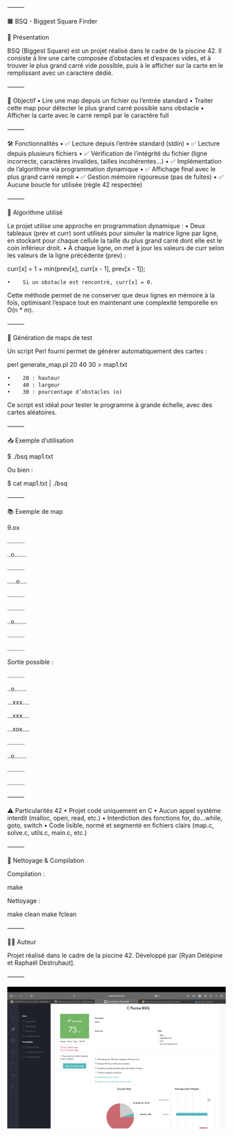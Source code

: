 ⸻

🟫 BSQ - Biggest Square Finder

📌 Présentation

BSQ (Biggest Square) est un projet réalisé dans le cadre de la piscine 42.
Il consiste à lire une carte composée d’obstacles et d’espaces vides, et à trouver le plus grand carré vide possible, puis à le afficher sur la carte en le remplissant avec un caractère dédié.

⸻

🧠 Objectif
    •    Lire une map depuis un fichier ou l’entrée standard
    •    Traiter cette map pour détecter le plus grand carré possible sans obstacle
    •    Afficher la carte avec le carré rempli par le caractère full

⸻

🛠️ Fonctionnalités
    •    ✅ Lecture depuis l’entrée standard (stdin)
    •    ✅ Lecture depuis plusieurs fichiers
    •    ✅ Vérification de l’intégrité du fichier (ligne incorrecte, caractères invalides, tailles incohérentes…)
    •    ✅ Implémentation de l’algorithme via programmation dynamique
    •    ✅ Affichage final avec le plus grand carré rempli
    •    ✅ Gestion mémoire rigoureuse (pas de fuites)
    •    ✅ Aucune boucle for utilisée (règle 42 respectée)

⸻

🔎 Algorithme utilisé

Le projet utilise une approche en programmation dynamique :
    •    Deux tableaux (prev et curr) sont utilisés pour simuler la matrice ligne par ligne, en stockant pour chaque cellule la taille du plus grand carré dont elle est le coin inférieur droit.
    •    À chaque ligne, on met à jour les valeurs de curr selon les valeurs de la ligne précédente (prev) :

curr[x] = 1 + min(prev[x], curr[x - 1], prev[x - 1]);


    •    Si un obstacle est rencontré, curr[x] = 0.

Cette méthode permet de ne conserver que deux lignes en mémoire à la fois, optimisant l’espace tout en maintenant une complexité temporelle en O(n * m).

⸻

🧪 Génération de maps de test

Un script Perl fourni permet de générer automatiquement des cartes :

perl generate_map.pl 20 40 30 > map1.txt

    •    20 : hauteur
    •    40 : largeur
    •    30 : pourcentage d’obstacles (o)

Ce script est idéal pour tester le programme à grande échelle, avec des cartes aléatoires.

⸻

📥 Exemple d’utilisation

$ ./bsq map1.txt

Ou bien :

$ cat map1.txt | ./bsq


⸻

📚 Exemple de map

9.ox

..........

..o.......

..........

.....o....

..........

..........

..o.......

..........

..........

Sortie possible :

..........

..o.......

...xxx....

...xxx....

...xox....

..........

..o.......

..........

..........


⸻

⚠️ Particularités 42
    •    Projet codé uniquement en C
    •    Aucun appel système interdit (malloc, open, read, etc.)
    •    Interdiction des fonctions for, do…while, goto, switch
    •    Code lisible, normé et segmenté en fichiers clairs (map.c, solve.c, utils.c, main.c, etc.)

⸻

🧹 Nettoyage & Compilation

Compilation :

make

Nettoyage :

make clean
make fclean


⸻

🧑‍💻 Auteur

Projet réalisé dans le cadre de la piscine 42.
Développé par [Ryan Delépine et Raphaël Destruhaut].

⸻



![Valid](https://github.com/Vibes33/Piscine-42/blob/main/BSQ(BiggestSQuare)/Images/Screenshot%202025-07-31%20at%2020.15.29.png)

